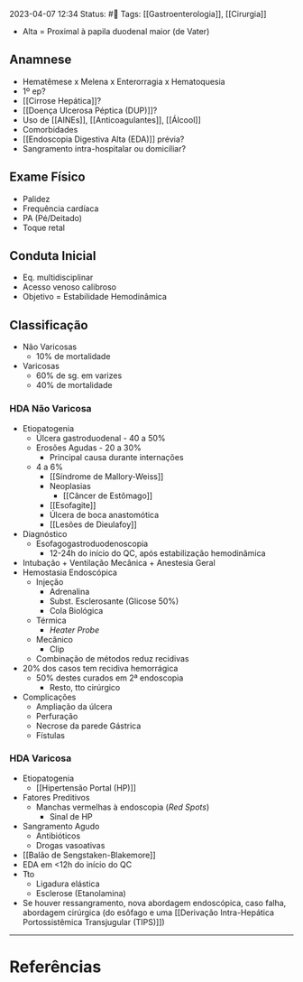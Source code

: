 2023-04-07 12:34
Status: #🌱 
Tags: [[Gastroenterologia]], [[Cirurgia]]
<br/>
- Alta = Proximal à papila duodenal maior (de Vater)
## Anamnese
- Hematêmese x Melena x Enterorragia x Hematoquesia
- 1º ep?
- [[Cirrose Hepática]]?
- [[Doença Ulcerosa Péptica (DUP)]]?
- Uso de [[AINEs]], [[Anticoagulantes]], [[Álcool]]
- Comorbidades
- [[Endoscopia Digestiva Alta (EDA)]] prévia?
- Sangramento intra-hospitalar ou domiciliar?
## Exame Físico
- Palidez
- Frequência cardíaca
- PA (Pé/Deitado)
- Toque retal
## Conduta Inicial
- Eq. multidisciplinar
- Acesso venoso calibroso
- Objetivo = Estabilidade Hemodinâmica
## Classificação
- Não Varicosas
	- 10% de mortalidade
- Varicosas
	- 60% de sg. em varizes
	- 40% de mortalidade
### HDA Não Varicosa
- Etiopatogenia
	- Úlcera gastroduodenal - 40 a 50%
	- Erosões Agudas - 20 a 30%
		- Principal causa durante internações
	- 4 a 6%
		- [[Síndrome de Mallory-Weiss]]
		- Neoplasias
			- [[Câncer de Estômago]]
		- [[Esofagite]]
		- Úlcera de boca anastomótica
		- [[Lesões de Dieulafoy]]
- Diagnóstico
	- Esofagogastroduodenoscopia
		- 12-24h do início do QC, após estabilização hemodinâmica
- Intubação + Ventilação Mecânica + Anestesia Geral
- Hemostasia Endoscópica
	- Injeção
		- Adrenalina
		- Subst. Esclerosante (Glicose 50%)
		- Cola Biológica
	- Térmica
		- _Heater Probe_
	- Mecânico
		- Clip
	- Combinação de métodos reduz recidivas
- 20% dos casos tem recidiva hemorrágica
	- 50% destes curados em 2ª endoscopia
		- Resto, tto cirúrgico
- Complicações
	- Ampliação da úlcera
	- Perfuração
	- Necrose da parede Gástrica
	- Fístulas
### HDA Varicosa
- Etiopatogenia
	- [[Hipertensão Portal (HP)]]
- Fatores Preditivos
	- Manchas vermelhas à endoscopia (_Red Spots_)
		- Sinal de HP
- Sangramento Agudo
	- Antibióticos
	- Drogas vasoativas
- [[Balão de Sengstaken-Blakemore]]
- EDA em <12h do início do QC
- Tto
	- Ligadura elástica
	- Esclerose (Etanolamina)
- Se houver ressangramento, nova abordagem endoscópica, caso falha, abordagem cirúrgica (do esôfago e uma [[Derivação Intra-Hepática Portossistêmica Transjugular (TIPS)]])
____
# Referências

